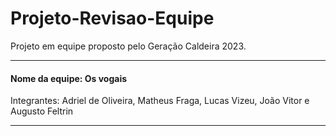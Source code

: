 # Projeto-Revisao-Equipe
Projeto em equipe proposto pelo Geração Caldeira 2023.

<hr>
<h4> Nome da equipe: Os vogais </h4>
Integrantes: 
Adriel de Oliveira, Matheus Fraga, Lucas Vizeu, João Vitor e Augusto Feltrin

<hr>
